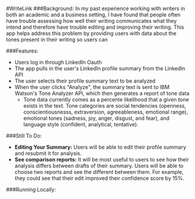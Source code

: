 #WriteLink
###Background:
In my past experience working with writers in both an academic and a business setting, I have found that people often have trouble assessing how well their writing communicates what they intend and therefore have trouble editing and improving their writing. This app helps address this problem by providing users with data about the tones present in their writing so users can 

###Features:
* Users log in through LinkedIn Oauth
* The app pulls in the user's LinkedIn profile summary from the LinkedIn API
* The user selects their profile summary text to be analyzed 
* When the user clicks "Analyze", the summary text is sent to IBM Watson's Tone Analyzer API, which then generates a report of tone data
  * Tone data currently comes as a percente likelihood that a given tone exists in the text. Tone categories are social tendencies (openness, conscientiousnesss, extraversion, agreeableness, emotional range), emotional tones (sadness, joy, anger, disgust, and fear), and language style (confident, analytical, tentative).

###Still To Do:
* **Editing Your Summary:** Users will be able to edit their profile summary and resubmit it for analysis.
* **See comparison reports:** It will be most useful to users to see how their analysis differs between drafts of their summary. Users will be able to choose two reports and see the different between them. For example, they could see that their edit improved their confidence score by 15%. 

###Running Locally:



